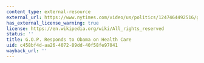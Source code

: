 ```yaml
---
content_type: external-resource
external_url: https://www.nytimes.com/video/us/politics/1247464492516/g-o-p-responds-to-obama-on-health-care.html
has_external_license_warning: true
license: https://en.wikipedia.org/wiki/All_rights_reserved
status: ''
title: G.O.P. Responds to Obama on Health Care
uid: c458bf4d-aa26-4072-89dd-40f58fe97041
wayback_url: ''
---
```

